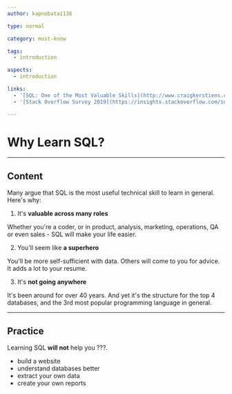 ```yaml
---
author: kapnobatai136

type: normal

category: must-know

tags:
  - introduction

aspects:
  - introduction

links:
  - '[SQL: One of the Most Valuable Skills](http://www.craigkerstiens.com/2019/02/12/sql-most-valuable-skill/){website}'
  - '[Stack Overflow Survey 2019](https://insights.stackoverflow.com/survey/2019#technology-_-programming-scripting-and-markup-languages){website}'

---
```


# Why Learn SQL?

---
## Content

Many argue that SQL is the most useful technical skill to learn in general. Here's why:

1. It's **valuable across many roles**

Whether you're a coder, or in product, analysis, marketing, operations, QA or even sales - SQL will make your life easier.

2. You'll seem like **a superhero**

You'll be more self-sufficient with data. Others will come to you for advice. It adds a lot to your resume.

3. It's **not going anywhere**

It's been around for over 40 years. And yet it's the structure for the top 4 databases, and the 3rd most popular programming language in general.

---
## Practice

Learning SQL **will not** help you ???.

* build a website
* understand databases better
* extract your own data
* create your own reports